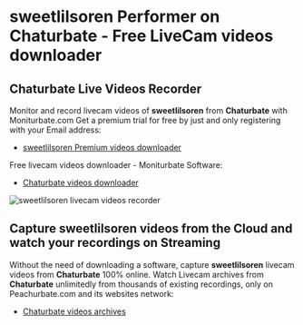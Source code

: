 # sweetlilsoren Performer on Chaturbate - Free LiveCam videos downloader

## Chaturbate Live Videos Recorder

Monitor and record livecam videos of **sweetlilsoren** from **Chaturbate** with Moniturbate.com
Get a premium trial for free by just and only registering with your Email address:
* [sweetlilsoren Premium videos downloader](https://moniturbate.com/request-demo-licence-key.html)

Free livecam videos downloader - Moniturbate Software:
* [Chaturbate videos downloader](https://moniturbate.com/moniturbate-download-software.html)

![sweetlilsoren livecam videos recorder](https://peachurnet.com/templates/moniturbate-software.png)


## Capture sweetlilsoren videos from the Cloud and watch your recordings on Streaming

Without the need of downloading a software, capture **sweetlilsoren** livecam videos from **Chaturbate** 100% online.
Watch Livecam archives from **Chaturbate** unlimitedly from thousands of existing recordings, only on Peachurbate.com and its websites network:
* [Chaturbate videos archives](https://peachurnet.com/)